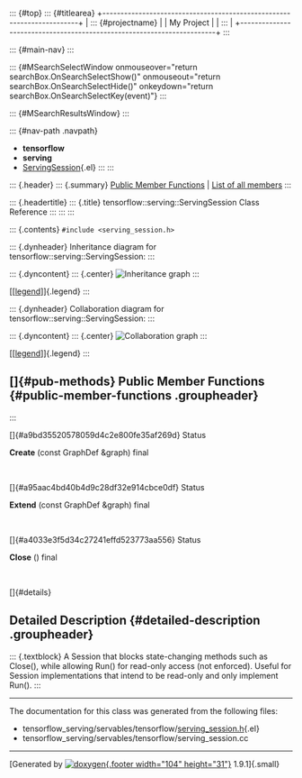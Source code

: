::: {#top}
::: {#titlearea}
+-----------------------------------------------------------------------+
| ::: {#projectname}                                                    |
| My Project                                                            |
| :::                                                                   |
+-----------------------------------------------------------------------+
:::

::: {#main-nav}
:::

::: {#MSearchSelectWindow onmouseover="return searchBox.OnSearchSelectShow()" onmouseout="return searchBox.OnSearchSelectHide()" onkeydown="return searchBox.OnSearchSelectKey(event)"}
:::

::: {#MSearchResultsWindow}
:::

::: {#nav-path .navpath}
-   **tensorflow**
-   **serving**
-   [ServingSession](classtensorflow_1_1serving_1_1ServingSession.html){.el}
:::
:::

::: {.header}
::: {.summary}
[Public Member Functions](#pub-methods) \| [List of all
members](classtensorflow_1_1serving_1_1ServingSession-members.html)
:::

::: {.headertitle}
::: {.title}
tensorflow::serving::ServingSession Class Reference
:::
:::
:::

::: {.contents}
`#include <serving_session.h>`

::: {.dynheader}
Inheritance diagram for tensorflow::serving::ServingSession:
:::

::: {.dyncontent}
::: {.center}
![Inheritance
graph](classtensorflow_1_1serving_1_1ServingSession__inherit__graph.png)
:::

[\[[legend](graph_legend.html)\]]{.legend}
:::

::: {.dynheader}
Collaboration diagram for tensorflow::serving::ServingSession:
:::

::: {.dyncontent}
::: {.center}
![Collaboration
graph](classtensorflow_1_1serving_1_1ServingSession__coll__graph.png)
:::

[\[[legend](graph_legend.html)\]]{.legend}
:::

[]{#pub-methods} Public Member Functions {#public-member-functions .groupheader}
----------------------------------------
:::

[]{#a9bd35520578059d4c2e800fe35af269d} Status 

**Create** (const GraphDef &graph) final

 

[]{#a95aac4bd40b4d9c28df32e914cbce0df} Status 

**Extend** (const GraphDef &graph) final

 

[]{#a4033e3f5d34c27241effd523773aa556} Status 

**Close** () final

 

[]{#details}

Detailed Description {#detailed-description .groupheader}
--------------------

::: {.textblock}
A Session that blocks state-changing methods such as Close(), while
allowing Run() for read-only access (not enforced). Useful for Session
implementations that intend to be read-only and only implement Run().
:::

------------------------------------------------------------------------

The documentation for this class was generated from the following files:

-   tensorflow\_serving/servables/tensorflow/[serving\_session.h](serving__session_8h_source.html){.el}
-   tensorflow\_serving/servables/tensorflow/serving\_session.cc

------------------------------------------------------------------------

[Generated by [![doxygen](doxygen.svg){.footer width="104"
height="31"}](https://www.doxygen.org/index.html) 1.9.1]{.small}
